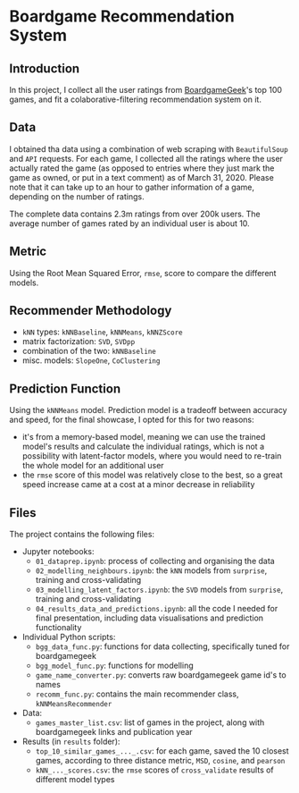 # Boardgame Recommendation System

## Introduction
In this project, I collect all the user ratings from [BoardgameGeek](boardgamegeek.com)'s top 100 games, and fit a colaborative-filtering recommendation system on it. 

## Data
I obtained tha data using a combination of web scraping with `BeautifulSoup` and `API` requests. For each game, I collected all the ratings where the user actually rated the game (as opposed to entries where they just mark the game as owned, or put in a text comment) as of March 31, 2020. Please note that it can take up to an hour to gather information of a game, depending on the number of ratings. 

The complete data contains 2.3m ratings from over 200k users. The average number of games rated by an individual user is about 10. 

## Metric
Using the Root Mean Squared Error, `rmse`, score to compare the different models. 

## Recommender Methodology
- `kNN` types: `kNNBaseline`, `kNNMeans`, `kNNZScore`
- matrix factorization: `SVD`, `SVDpp`
- combination of the two: `kNNBaseline`
- misc. models: `SlopeOne`, `CoClustering`

## Prediction Function
Using the `kNNMeans` model. Prediction model is a tradeoff between accuracy and speed, for the final showcase, I opted for this for two reasons: 
- it's from a memory-based model, meaning we can use the trained model's results and calculate the individual ratings, which is not a possibility with latent-factor models, where you would need to re-train the whole model for an additional user
- the `rmse` score of this model was relatively close to the best, so a great speed increase came at a cost at a minor decrease in reliability

## Files
The project contains the following files: 
- Jupyter notebooks: 
    - `01_dataprep.ipynb`: process of collecting and organising the data
    - `02_modelling_neighbours.ipynb`: the `kNN` models from `surprise`, training and cross-validating
    - `03_modelling_latent_factors.ipynb`: the `SVD` models from `surprise`, training and cross-validating
    - `04_results_data_and_predictions.ipynb`: all the code I needed for final presentation, including data visualisations and prediction functionality
- Individual Python scripts:
    - `bgg_data_func.py`: functions for data collecting, specifically tuned for boardgamegeek
    - `bgg_model_func.py`: functions for modelling
    - `game_name_converter.py`: converts raw boardgamegeek game id's to names
    - `recomm_func.py`: contains the main recommender class, `kNNMeansRecommender`
- Data:
    - `games_master_list.csv`: list of games in the project, along with boardgamegeek links and publication year
- Results (in `results` folder):
    - `top_10_similar_games_..._.csv`: for each game, saved the 10 closest games, according to three distance metric, `MSD`, `cosine`, and `pearson`
    - `kNN_..._scores.csv`: the `rmse` scores of `cross_validate` results of different model types
